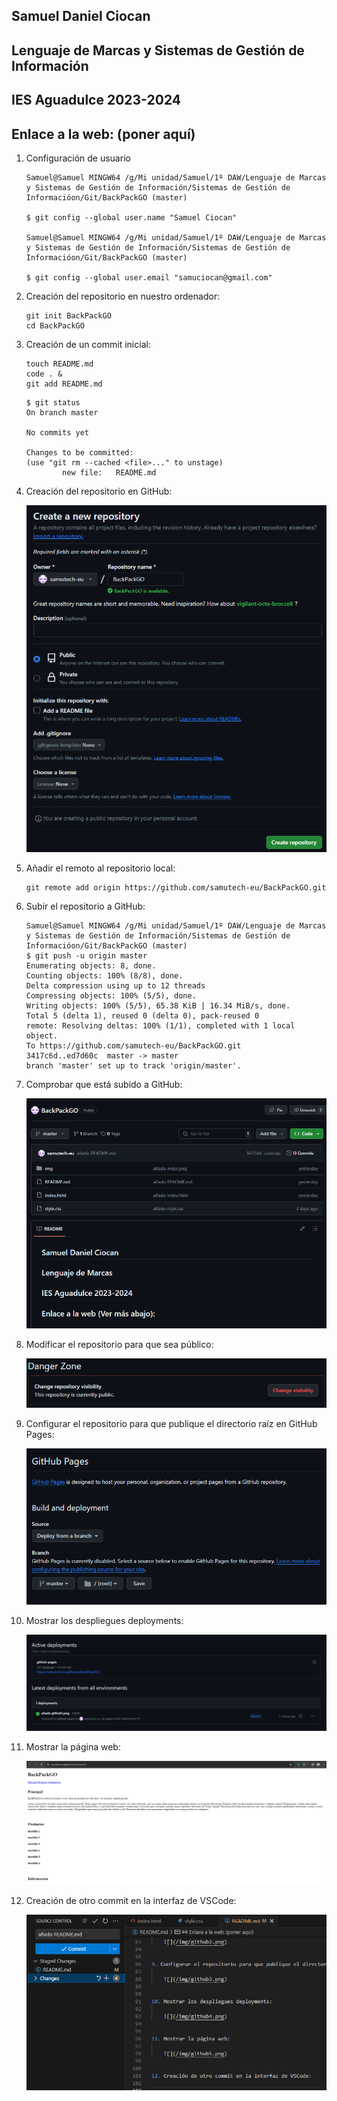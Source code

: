 ## Samuel Daniel Ciocan
## Lenguaje de Marcas y Sistemas de Gestión de Información
## IES Aguadulce 2023-2024
## Enlace a la web: (poner aquí)

1. Configuración de usuario

    ```
    Samuel@Samuel MINGW64 /g/Mi unidad/Samuel/1º DAW/Lenguaje de Marcas y Sistemas de Gestión de Información/Sistemas de Gestión de Informacióon/Git/BackPackGO (master)

    $ git config --global user.name "Samuel Ciocan"

    Samuel@Samuel MINGW64 /g/Mi unidad/Samuel/1º DAW/Lenguaje de Marcas y Sistemas de Gestión de Información/Sistemas de Gestión de Informacióon/Git/BackPackGO (master)

    $ git config --global user.email "samuciocan@gmail.com"
    ```

2. Creación del repositorio en nuestro ordenador:

    ```
    git init BackPackGO
    cd BackPackGO
    ```


3.  Creación de un commit inicial:

    ```
    touch README.md
    code . &
    git add README.md
    ```

    ```
    $ git status
    On branch master

    No commits yet

    Changes to be committed:
    (use "git rm --cached <file>..." to unstage)
            new file:   README.md
    ```


4.  Creación del repositorio en GitHub:

    ![](/img/repositorio1.png)


5. Añadir el remoto al repositorio local:

    ```
    git remote add origin https://github.com/samutech-eu/BackPackGO.git
    ```


6. Subir el repositorio a GitHub:

    ```
    Samuel@Samuel MINGW64 /g/Mi unidad/Samuel/1º DAW/Lenguaje de Marcas y Sistemas de Gestión de Información/Sistemas de Gestión de Informacióon/Git/BackPackGO (master)
    $ git push -u origin master
    Enumerating objects: 8, done.
    Counting objects: 100% (8/8), done.
    Delta compression using up to 12 threads
    Compressing objects: 100% (5/5), done.
    Writing objects: 100% (5/5), 65.38 KiB | 16.34 MiB/s, done.
    Total 5 (delta 1), reused 0 (delta 0), pack-reused 0
    remote: Resolving deltas: 100% (1/1), completed with 1 local object.
    To https://github.com/samutech-eu/BackPackGO.git
    3417c6d..ed7d60c  master -> master
    branch 'master' set up to track 'origin/master'.
    ```


7. Comprobar que está subido a GitHub:

    ![](/img/github1.png)


8. Modificar el repositorio para que sea público:

    ![](/img/github2.png)


9. Configurar el repositorio para que publique el directorio raíz en GitHub Pages:

    ![](/img/github3.png)


10. Mostrar los despliegues deployments:

    ![](/img/github4.png)


11. Mostrar la página web:

    ![](/img/github5.png)


12. Creación de otro commit en la interfaz de VSCode:

    ![](/img/vscode1.png)